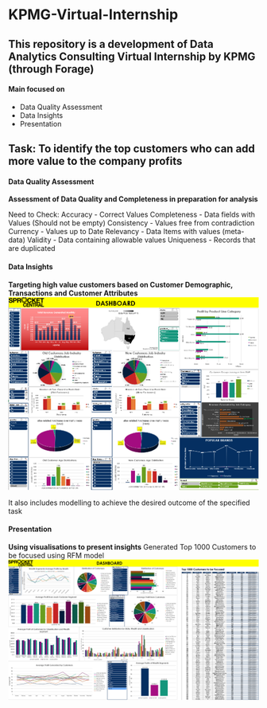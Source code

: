# KPMG-Virtual-Internship

## This repository is a development of Data Analytics Consulting Virtual Internship by KPMG (through Forage)

#### Main focused on
- Data Quality Assessment
- Data Insights
- Presentation


## Task: To identify the top customers who can add more value to the company profits

#### Data Quality Assessment
**Assessment of Data Quality and Completeness in preparation for analysis**

Need to Check:
	Accuracy 		    - Correct Values
	Completeness		- Data fields with Values (Should not be empty)
	Consistency 		- Values free from contradiction
	Currency 		    - Values up to Date
	Relevancy 		  - Data Items with values (meta-data) 
	Validity			  - Data containing allowable values
	Uniqueness		  - Records that are duplicated
  
#### Data Insights
**Targeting high value customers based on Customer Demographic, Transactions and Customer Attributes**
![Screenshot](Dashboard.png)

It also includes modelling to achieve the desired outcome of the specified task

#### Presentation
**Using visualisations to present insights**
Generated Top 1000 Customers to be focused using RFM model
![Screenshot](Dashboard2.png)


  
 
  
